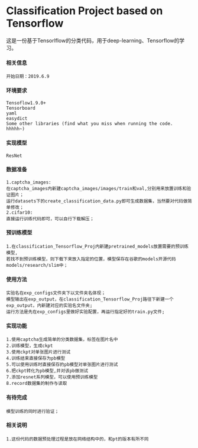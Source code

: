 # Classification Project based on Tensorflow
这是一份基于Tensorlflow的分类代码，用于deep-learning、Tensorflow的学习。
#### 相关信息
    开始日期：2019.6.9
#### 环境要求
    Tensoflow1.9.0+
    Tensorboard
    yaml
    easydict
    Some other libraries (find what you miss when running the code. hhhhh~)
#### 实现模型
    ResNet
#### 数据准备
    1.captcha_images:
    在captcha_images内新建captcha_images/images/train和val,分别用来放置训练和验证图片；
    运行datasets下的create_classification_data.py即可生成数据集，当然要对代码做简单修改；
    2.cifar10:
    直接运行训练代码即可，可以自行下载解压；
#### 预训练模型
    1.在classification_Tensorflow_Proj内新建pretrained_models放置需要的预训练模型,
    若找不到预训练模型，则下载下来放入指定的位置，模型保存在谷歌的models开源代码models/research/slim中；
#### 使用方法
    实验名在exp_configs文件夹下以文件夹名体现；
    模型输出在exp_output，在classification_Tensorflow_Proj路径下新建一个exp_output，内新建对应的实验名文件夹;
    运行方法是先在exp_configs里做好实验配置，再运行指定好的train.py文件;
#### 实现功能
    1.使用captcha生成简单的分类数据集，标签在图片名中
    2.训练模型，生成ckpt
    3.使用ckpt对单张图片进行测试
    4.训练结束直接保存为pb模型
    5.可以使用训练时直接保存的pb模型对单张图片进行测试
    6.把ckpt转化为pb模型,并对该pb做测试
    7.添加resnet系列模型，可以使用预训练模型
    8.record数据集的制作与读取
#### 有待完成
    模型训练的同时进行验证；
#### 相关说明
    1.这份代码的数据预处理过程是放在网络结构中的，和pt的版本有所不同
